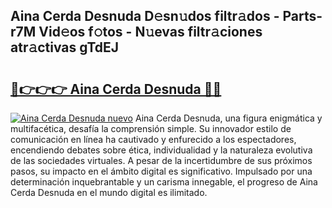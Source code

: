 ## Aina Cerda Desnuda D𝚎sn𝚞dos filtr𝚊dos - Parts-r7M Vid𝚎os f𝚘tos - N𝚞evas filtr𝚊ciones atr𝚊ctivas gTdEJ

# <h2><a href="http://mb8bia.tromn.icu/?c=Aina+Cerda+Desnuda">🔗👉👉👉 Aina Cerda Desnuda 🔗🔗</a></h2>

[![Aina Cerda Desnuda nuevo](https://i.imgur.com/pEAQMta.gif)](http://mb8bia.tromn.icu/?c=Aina+Cerda+Desnuda)
Aina Cerda Desnuda, una figura enigmática y multifacética, desafía la comprensión simple. Su innovador estilo de comunicación en línea ha cautivado y enfurecido a los espectadores, encendiendo debates sobre ética, individualidad y la naturaleza evolutiva de las sociedades virtuales. A pesar de la incertidumbre de sus próximos pasos, su impacto en el ámbito digital es significativo. Impulsado por una determinación inquebrantable y un carisma innegable, el progreso de Aina Cerda Desnuda en el mundo digital es ilimitado.

